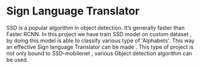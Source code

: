 # Sign Language Translator

SSD is a popular algorithm in object detection. It’s generally faster than Faster RCNN. In this project we have train SSD model on custom dataset , by doing this model is able to classify various type of 'Alphabets'. This way an effective Sign language Translator can be made . This type of project is not only bound to SSD-mobilenet , various Object detection algorithm can be used. 
